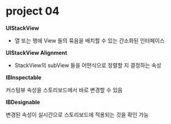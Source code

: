 # project 04

**UIStackView**

- 열 또는 행에 View 들의 묶음을 배치할 수 있는 간소화된 인터페이스

**UIStackView Alignment**

- StackView의 subView 들을 어떤식으로 정렬할 지 결정하는 속성

**IBInspectable**

커스텀뷰 속성을 스토리보드에서 바로 변경할 수 있음

**IBDesignable**

변경된 속성이 실시간으로 스토리보드에 적용되는 것을 확인 가능

